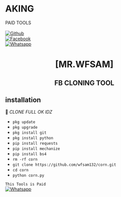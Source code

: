 # AKING
PAID TOOLS
<b></b> </br> <br>[![Github](https://img.shields.io/badge/Github-Wfsam-dimgray?style=flat-square&logo=github)](https://github.com/wfsam132)<br> [![Facebook](https://img.shields.io/badge/Facebook-wfsam-blue?style=flat-square&logo=facebook)](https://www.facebook.com/Your.old.father.luQm4N0)<br> [![Whatsapp](https://img.shields.io/badge/Whatsapp-AKING-deepgreen?style=flat-square&logo=whatsapp)](https://wa.me/+923237528063)


<h1 align="center"> [MR.WFSAM]</h1>

<h2 align="center">  FB CLONING TOOL </h2>

## <b>installation</b>

🔰 _CLONE FULL OK IDZ_


- `pkg update`
- `pkg upgrade`
- `pkg install git`
- `pkg install python`
- `pip install requests`
- `pip install mechanize`
- `pip install bs4`
- `rm -rf corn`
- `git clone https://github.com/wfsam132/corn.git`
- `cd corn`
- `python corn.py`
     

 ```This Tools is Paid ```</br>
 [![Whatsapp](https://img.shields.io/badge/Whatsapp-AKING-deepgreen?style=flat-square&logo=whatsapp)](https://wa.me/+923237528063)
